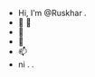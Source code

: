 - Hi, I’m @Ruskhar .
- 👀 👀 
- 🌱 
- 💞️
- 📫 
- ni . .

<!---
Ruskhar/Ruskhar is a ✨ special ✨ repository because its `README.md` (this file) appears on your GitHub profile.
You can click the Preview link to take a look at your changes.
--->
